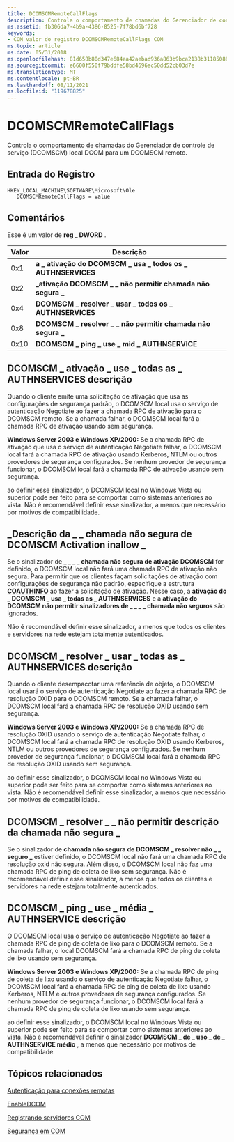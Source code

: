 ```yaml
---
title: DCOMSCMRemoteCallFlags
description: Controla o comportamento de chamadas do Gerenciador de controle de serviço (DCOMSCM) local DCOM para um DCOMSCM remoto.
ms.assetid: fb306da7-4b9a-4386-8525-7f78bd6bf728
keywords:
- COM valor do registro DCOMSCMRemoteCallFlags COM
ms.topic: article
ms.date: 05/31/2018
ms.openlocfilehash: 81d658b80d347e684aa42aebad936a863b9bca2138b3118508849a730e11878d
ms.sourcegitcommit: e6600f550f79bddfe58bd4696ac50dd52cb03d7e
ms.translationtype: MT
ms.contentlocale: pt-BR
ms.lasthandoff: 08/11/2021
ms.locfileid: "119678825"
---
```

# <a name="dcomscmremotecallflags"></a>DCOMSCMRemoteCallFlags

Controla o comportamento de chamadas do Gerenciador de controle de serviço (DCOMSCM) local DCOM para um DCOMSCM remoto.

## <a name="registry-entry"></a>Entrada do Registro

```
HKEY_LOCAL_MACHINE\SOFTWARE\Microsoft\Ole
   DCOMSCMRemoteCallFlags = value
```

## <a name="remarks"></a>Comentários

Esse é um valor de **reg \_ DWORD** .



| Valor | Descrição                                       |
|-------|---------------------------------------------------|
| 0x1   | **a \_ ativação do DCOMSCM \_ usa \_ todos os \_ AUTHNSERVICES**  |
| 0x2   | **\_ativação DCOMSCM \_ \_ não permitir chamada não segura \_** |
| 0x4   | **DCOMSCM \_ resolver \_ usar \_ todos os \_ AUTHNSERVICES**     |
| 0x8   | **DCOMSCM \_ resolver \_ \_ não permitir chamada não segura \_**    |
| 0x10  | **DCOMSCM \_ ping \_ use \_ mid \_ AUTHNSERVICE**         |



 

## <a name="dcomscm_activation_use_all_authnservices-description"></a>DCOMSCM \_ ativação \_ use \_ todas as \_ AUTHNSERVICES descrição

Quando o cliente emite uma solicitação de ativação que usa as configurações de segurança padrão, o DCOMSCM local usa o serviço de autenticação Negotiate ao fazer a chamada RPC de ativação para o DCOMSCM remoto. Se a chamada falhar, o DCOMSCM local fará a chamada RPC de ativação usando sem segurança.

**Windows Server 2003 e Windows XP/2000:** Se a chamada RPC de ativação que usa o serviço de autenticação Negotiate falhar, o DCOMSCM local fará a chamada RPC de ativação usando Kerberos, NTLM ou outros provedores de segurança configurados. Se nenhum provedor de segurança funcionar, o DCOMSCM local fará a chamada RPC de ativação usando sem segurança.

ao definir esse sinalizador, o DCOMSCM local no Windows Vista ou superior pode ser feito para se comportar como sistemas anteriores ao vista. Não é recomendável definir esse sinalizador, a menos que necessário por motivos de compatibilidade.

## <a name="dcomscm_activation_disallow_unsecure_call-description"></a>\_Descrição da \_ \_ chamada não segura de DCOMSCM Activation inallow \_

Se o sinalizador de **\_ \_ \_ \_ chamada não segura de ativação DCOMSCM** for definido, o DCOMSCM local não fará uma chamada RPC de ativação não segura. Para permitir que os clientes façam solicitações de ativação com configurações de segurança não padrão, especifique a estrutura [**COAUTHINFO**](/windows/desktop/api/wtypesbase/ns-wtypesbase-coauthinfo) ao fazer a solicitação de ativação. Nesse caso, a **ativação do \_ DCOMSCM \_ usa \_ todas as \_ AUTHNSERVICES** e a **ativação do DCOMSCM não permitir sinalizadores de \_ \_ \_ \_ chamada não seguros** são ignorados.

Não é recomendável definir esse sinalizador, a menos que todos os clientes e servidores na rede estejam totalmente autenticados.

## <a name="dcomscm_resolve_use_all_authnservices-description"></a>DCOMSCM \_ resolver \_ usar \_ todas as \_ AUTHNSERVICES descrição

Quando o cliente desempacotar uma referência de objeto, o DCOMSCM local usará o serviço de autenticação Negotiate ao fazer a chamada RPC de resolução OXID para o DCOMSCM remoto. Se a chamada falhar, o DCOMSCM local fará a chamada RPC de resolução OXID usando sem segurança.

**Windows Server 2003 e Windows XP/2000:** Se a chamada RPC de resolução OXID usando o serviço de autenticação Negotiate falhar, o DCOMSCM local fará a chamada RPC de resolução OXID usando Kerberos, NTLM ou outros provedores de segurança configurados. Se nenhum provedor de segurança funcionar, o DCOMSCM local fará a chamada RPC de resolução OXID usando sem segurança.

ao definir esse sinalizador, o DCOMSCM local no Windows Vista ou superior pode ser feito para se comportar como sistemas anteriores ao vista. Não é recomendável definir esse sinalizador, a menos que necessário por motivos de compatibilidade.

## <a name="dcomscm_resolve_disallow_unsecure_call-description"></a>DCOMSCM \_ resolver \_ \_ não permitir descrição da chamada não segura \_

Se o sinalizador de **chamada não segura de DCOMSCM \_ resolver não \_ \_ seguro \_** estiver definido, o DCOMSCM local não fará uma chamada RPC de resolução oxid não segura. Além disso, o DCOMSCM local não faz uma chamada RPC de ping de coleta de lixo sem segurança. Não é recomendável definir esse sinalizador, a menos que todos os clientes e servidores na rede estejam totalmente autenticados.

## <a name="dcomscm_ping_use_mid_authnservice-description"></a>DCOMSCM \_ ping \_ use \_ média \_ AUTHNSERVICE descrição

O DCOMSCM local usa o serviço de autenticação Negotiate ao fazer a chamada RPC de ping de coleta de lixo para o DCOMSCM remoto. Se a chamada falhar, o local DCOMSCM fará a chamada RPC de ping de coleta de lixo usando sem segurança.

**Windows Server 2003 e Windows XP/2000:** Se a chamada RPC de ping de coleta de lixo usando o serviço de autenticação Negotiate falhar, o DCOMSCM local fará a chamada RPC de ping de coleta de lixo usando Kerberos, NTLM e outros provedores de segurança configurados. Se nenhum provedor de segurança funcionar, o DCOMSCM local fará a chamada RPC de ping de coleta de lixo usando sem segurança.

ao definir esse sinalizador, o DCOMSCM local no Windows Vista ou superior pode ser feito para se comportar como sistemas anteriores ao vista. Não é recomendável definir o sinalizador **DCOMSCM \_ de \_ uso \_ de \_ AUTHNSERVICE médio** , a menos que necessário por motivos de compatibilidade.

## <a name="related-topics"></a>Tópicos relacionados

<dl> <dt>

[Autenticação para conexões remotas](/windows/desktop/WinRM/authentication-for-remote-connections)
</dt> <dt>

[EnableDCOM](enabledcom.md)
</dt> <dt>

[Registrando servidores COM](registering-com-servers.md)
</dt> <dt>

[Segurança em COM](security-in-com.md)
</dt> </dl>

 

 